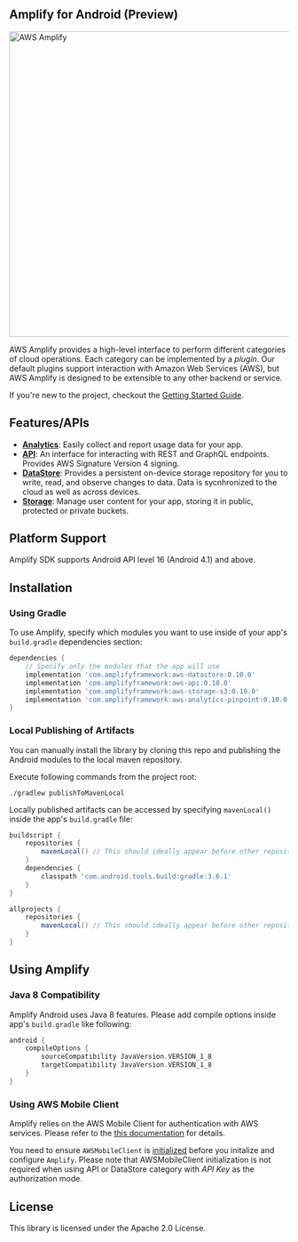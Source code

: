 ## Amplify for Android (Preview)
<img src="https://s3.amazonaws.com/aws-mobile-hub-images/aws-amplify-logo.png" alt="AWS Amplify" width="550">

AWS Amplify provides a high-level interface to perform different categories of cloud operations. Each category can be implemented by a _plugin_. Our default plugins support interaction with Amazon Web Services (AWS), but AWS Amplify is designed to be extensible to any other backend or service.

If you're new to the project, checkout the [Getting Started Guide](https://aws-amplify.github.io/docs/android/start).

## Features/APIs

- [**Analytics**](https://docs.amplify.aws/lib/analytics/getting-started?platform=android): Easily collect and report usage data for your app.
- [**API**](https://docs.amplify.aws/lib/graphqlapi/getting-started?platform=android): An interface for interacting with REST and GraphQL endpoints. Provides AWS Signature Version 4 signing.
- [**DataStore**](https://docs.amplify.aws/lib/datastore/getting-started?platform=android): Provides a persistent on-device storage repository for you to write, read, and observe changes to data. Data is sycnhronized to the cloud as well as across devices.
- [**Storage**](https://docs.amplify.aws/lib/storage/getting-started?platform=android): Manage user content for your app, storing it in public, protected or private buckets.

## Platform Support

Amplify SDK supports Android API level 16 (Android 4.1) and above.

## Installation

### Using Gradle

To use Amplify, specify which modules you want to use inside of your app's `build.gradle` dependencies section:

```gradle
dependencies {
    // Specify only the modules that the app will use
    implementation 'com.amplifyframework:aws-datastore:0.10.0'
    implementation 'com.amplifyframework:aws-api:0.10.0'
    implementation 'com.amplifyframework:aws-storage-s3:0.10.0'
    implementation 'com.amplifyframework:aws-analytics-pinpoint:0.10.0'
}
```

### Local Publishing of Artifacts

You can manually install the library by cloning this repo and publishing the Android modules to the local maven repository.

Execute following commands from the project root:

```
./gradlew publishToMavenLocal
```

Locally published artifacts can be accessed by specifying `mavenLocal()` inside the app's `build.gradle` file:

``` gradle
buildscript {
    repositories {
        mavenLocal() // This should ideally appear before other repositories
    }
    dependencies {
        classpath 'com.android.tools.build:gradle:3.6.1'
    }
}

allprojects {
    repositories {
        mavenLocal() // This should ideally appear before other repositories
    }
}
```

## Using Amplify

### Java 8 Compatibility

Amplify Android uses Java 8 features. Please add compile options inside app's `build.gradle` like following:

``` gradle
android {
    compileOptions {
        sourceCompatibility JavaVersion.VERSION_1_8
        targetCompatibility JavaVersion.VERSION_1_8
    }
}
```

### Using AWS Mobile Client

Amplify relies on the AWS Mobile Client for authentication with AWS services. Please refer to the [this documentation](https://docs.amplify.aws/lib/auth/getting-started?platform=android) for details.

You need to ensure `AWSMobileClient` is [initialized](https://docs.amplify.aws/lib/auth/getting-started?platform=android#initialization) before you initalize and configure `Amplify`. Please note that AWSMobileClient initialization is not required when using API or DataStore category with _API Key_ as the authorization mode.

## License

This library is licensed under the Apache 2.0 License. 

